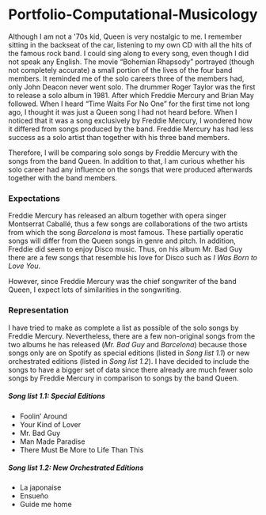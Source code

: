 # Portfolio-Computational-Musicology
Although I am not a '70s kid, Queen is very nostalgic to me. I remember sitting in the backseat of the car, listening to my own CD with all the hits of the famous rock band. I could sing along to every song, even though I did not speak any English. The movie “Bohemian Rhapsody” portrayed (though not completely accurate) a small portion of the lives of the four band members. It reminded me of the solo careers three of the members had, only John Deacon never went solo. The drummer Roger Taylor was the first to release a solo album in 1981. After which Freddie Mercury and Brian May followed. When I heard “Time Waits For No One” for the first time not long ago, I thought it was just a Queen song I had not heard before. When I noticed that it was a song exclusively by Freddie Mercury, I wondered how it differed from songs produced by the band. Freddie Mercury has had less success as a solo artist than together with his three band members. 

Therefore, I will be comparing solo songs by Freddie Mercury with the songs from the band Queen. In addition to that, I am curious whether his solo career had any influence on the songs that were produced afterwards together with the band members. 

### Expectations
Freddie Mercury has released an album together with opera singer Montserrat Caballé, thus a few songs are collaborations of the two artists from which the song *Barcelona* is most famous. These partially operatic songs will differ from the Queen songs in genre and pitch. 
In addition, Freddie did seem to enjoy Disco music. Thus, on his album Mr. Bad Guy there are a few songs that resemble his love for Disco such as *I Was Born to Love You*. 

However, since Freddie Mercury was the chief songwriter of the band Queen, I expect lots of similarities in the songwriting.

### Representation
I have tried to make as complete a list as possible of the solo songs by Freddie Mercury. Nevertheless, there are a few non-original songs from the two albums he has released (*Mr. Bad Guy* and *Barcelona*) because those songs only are on Spotify as special editions (listed in *Song list 1.1*) or new orchestrated editions (listed in *Song list 1.2*).  I have decided to include the songs to have a bigger set of data since there already are much fewer solo songs by Freddie Mercury in comparison to songs by the band Queen.

##### Song list 1.1: Special Editions
- Foolin’ Around
- Your Kind of Lover
- Mr. Bad Guy
- Man Made Paradise
- There Must Be More to Life Than This

##### Song list 1.2: New Orchestrated Editions
- La japonaise	
- Ensueño
- Guide me home
